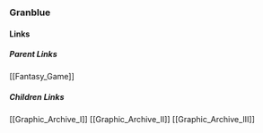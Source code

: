 ### Granblue
#### Links
##### Parent Links
[[Fantasy_Game]]
##### Children Links
[[Graphic_Archive_I]]
[[Graphic_Archive_II]]
[[Graphic_Archive_III]]
